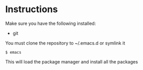 # Instructions

Make sure you have the following installed:

* git

You must clone the repository to ~/.emacs.d or symlink it

    $ emacs

This will load the package manager and install all the packages
